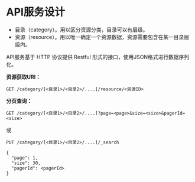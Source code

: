 # API服务设计

- 目录（category）。用以区分资源分类，目录可以有层级。
- 资源（resource）。用以唯一确定一个资源数据，资源需要包含在某一目录层级内。

API服务基于 HTTP 协议提供 Restful 形式的接口，使用JSON格式进行数据序列化。

**资源获取URI：**

```
GET /category/[<目录1>/<目录2>/....]/resource/<资源ID>
```

**分页查询：**

```
GET /category/[<目录1>/<目录2>/....]?page=<page>&size=<size>&pagerId=<size>
```

或

```
PUT /category/[<目录1>/<目录2>/....]/_search

{
  "page": 1,
  "size": 30,
  "pagerId": <pagerId>
}
```
